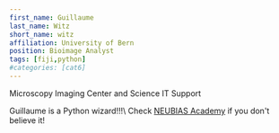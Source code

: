 ```yaml
---
first_name: Guillaume
last_name: Witz
short_name: witz
affiliation: University of Bern
position: Bioimage Analyst
tags: [fiji,python]
#categories: [cat6]
---
```

Microscopy Imaging Center and Science IT Support

Guillaume is a Python wizard!!!\\
Check [NEUBIAS Academy](https://www.youtube.com/c/NEUBIAS/videos) if you don't believe it!
